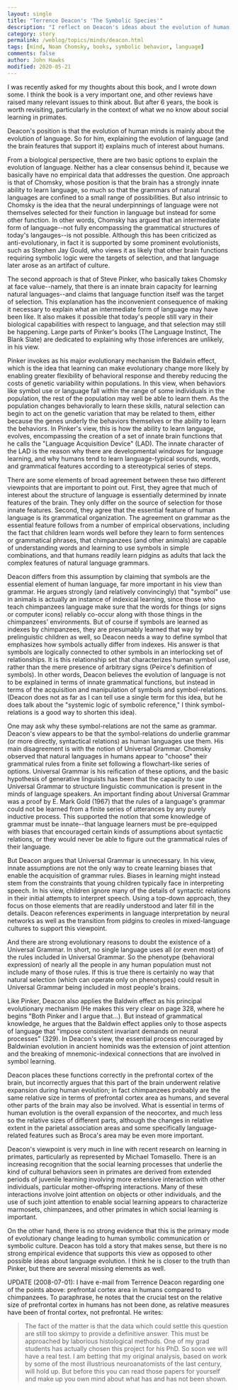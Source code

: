 ```yaml
---
layout: single
title: "Terrence Deacon's 'The Symbolic Species'"
description: "I reflect on Deacon's ideas about the evolution of human cognition, and get a reply from the author."
category: story
permalink: /weblog/topics/minds/deacon.html
tags: [mind, Noam Chomsky, books, symbolic behavior, language]
comments: false
author: John Hawks
modified: 2020-05-21
---
```


<p>I was recently asked for my thoughts about this book, and I wrote down some. I think the book is a very important one, and other reviews have raised many relevant issues to think about. But after 6 years, the book is worth revisiting, particularly in the context of what we no know about social learning in primates. </p>

<p>Deacon's position is that the evolution of human minds is mainly about the evolution of language. So for him, explaining the evolution of language (and the brain features that support it) explains much of interest about humans. </p>

<p>From a biological perspective, there are two basic options to explain the evolution of language. Neither has a clear consensus behind it, because we basically have no empirical data that addresses the question. One approach is that of Chomsky, whose position is that the brain has a strongly innate ability to learn language, so much so that the grammars of natural languages are confined to a small range of possibilities. But also intrinsic to Chomsky is the idea that the neural underpinnings of language were not themselves selected for their function in language but instead for some other function. In other words, Chomsky has argued that an intermediate form of language--not fully encompassing the grammatical structures of today's langauges--is not possible. Although this has been criticized as anti-evolutionary, in fact it is supported by some prominent evolutionists, such as Stephen Jay Gould, who views it as likely that other brain functions requiring symbolic logic were the targets of selection, and that language later arose as an artifact of culture. </p>

<p>The second approach is that of Steve Pinker, who basically takes Chomsky at face value--namely, that there is an innate brain capacity for learning natural languages--and claims that language function itself was the target of selection. This explanation has the inconvenient consequence of making it necessary to explain what an intermediate form of language may have been like. It also makes it possible that today's people still vary in their biological capabilities with respect to language, and that selection may still be happening. Large parts of Pinker's books (The Language Instinct, The Blank Slate) are dedicated to explaining why those inferences are unlikely, in his view. </p>

<p>Pinker invokes as his major evolutionary mechanism the Baldwin effect, which is the idea that learning can make evolutionary change more likely by enabling greater flexibility of behavioral response and thereby reducing the costs of genetic variability within populations. In this view, when behaviors like symbol use or language fall within the range of some individuals in the population, the rest of the population may well be able to learn them. As the population changes behaviorally to learn these skills, natural selection can begin to act on the genetic variation that may be related to them, either because the genes underly the behaviors themselves or the ability to learn the behaviors. In Pinker's view, this is how the ability to learn language, evolves, encompassing the creation of a set of innate brain functions that he calls the "Language Acquisition Device" (LAD). The innate character of the LAD is the reason why there are developmental windows for language learning, and why humans tend to learn language-typical sounds, words, and grammatical features according to a stereotypical series of steps. </p>

<p>There are some elements of broad agreement between these two different viewpoints that are important to point out. First, they agree that much of interest about the structure of language is essentially determined by innate features of the brain. They only differ on the source of selection for those innate features. Second, they agree that the essential feature of human language is its grammatical organization. The agreement on grammar as the essential feature follows from a number of empirical observations, including the fact that children learn words well before they learn to form sentences or grammatical phrases, that chimpanzees (and other animals) are capable of understanding words and learning to use symbols in simple combinations, and that humans readily learn pidgins as adults that lack the complex features of natural language grammars. </p>

<p>Deacon differs from this assumption by claiming that symbols are the essential element of human language, far more important in his view than grammar. He argues strongly (and relatively convincingly) that "symbol" use in animals is actually an instance of indexical learning, since those who teach chimpanzees language make sure that the words for things (or signs or computer icons) reliably co-occur along with those things in the chimpanzees' environments. But of course if symbols are learned as indexes by chimpanzees, they are presumably learned that way by prelinguistic children as well, so Deacon needs a way to define symbol that emphasizes how symbols actually differ from indexes. His answer is that symbols are logically connected to other symbols in an interlocking set of relationships. It is this relationship set that characterizes human symbol use, rather than the mere presence of arbitrary signs (Peirce's definition of symbols). In other words, Deacon believes the evolution of language is not to be explained in terms of innate grammatical functions, but instead in terms of the acquisition and manipulation of symbols and symbol-relations. (Deacon does not as far as I can tell use a single term for this idea, but he does talk about the "systemic logic of symbolic reference," I think symbol-relations is a good way to shorten this idea). </p>

<p>One may ask why these symbol-relations are not the same as grammar. Deacon's view appears to be that the symbol-relations do underlie grammar (or more directly, syntactical relations) as human languages use them. His main disagreement is with the notion of Universal Grammar. Chomsky observed that natural languages in humans appear to "choose" their grammatical rules from a finite set following a flowchart-like series of options. Universal Grammar is his reification of these options, and the basic hypothesis of generative linguists has been that the capacity to use Universal Grammar to structure linguistic communication is present in the minds of language speakers. An important finding about Universal Grammar was a proof by E. Mark Gold (1967) that the rules of a language's grammar could not be learned from a finite series of utterances by any purely inductive process. This supported the notion that some knowledge of grammar must be innate--that language learners must be pre-equipped with biases that encouraged certain kinds of assumptions about syntactic relations, or they would never be able to figure out the grammatical rules of their language. </p>

<p>But Deacon argues that Universal Grammar is unnecessary. In his view, innate assumptions are not the only way to create learning biases that enable the acquisition of grammar rules. Biases in learning might instead stem from the constraints that young children typically face in interpreting speech. In his view, children ignore many of the details of syntactic relations in their initial attempts to interpret speech. Using a top-down approach, they focus on those elements that are readily understood and later fill in the details. Deacon references experiments in language interpretation by neural networks as well as the transition from pidgins to creoles in mixed-language cultures to support this viewpoint. </p>

<p>And there are strong evolutionary reasons to doubt the existence of a Universal Grammar. In short, no single language uses all (or even most) of the rules included in Universal Grammar. So the phenotype (behavioral expression) of nearly all the people in any human population must not include many of those rules. If this is true there is certainly no way that natural selection (which can operate only on phenotypes) could result in Universal Grammar being included in most people's brains. </p>

<p>Like Pinker, Deacon also applies the Baldwin effect as his principal evolutionary mechanism (He makes this very clear on page 328, where he begins "Both Pinker and I argue that...). But instead of grammatical knowledge, he argues that the Baldwin effect applies only to those aspects of language that "impose consistent invariant demands on neural processes" (329). In Deacon's view, the essential process encouraged by Baldwinian evolution in ancient hominids was the extension of joint attention and the breaking of mnemonic-indexical connections that are involved in symbol learning. </p>

<p>Deacon places these functions correctly in the prefrontal cortex of the brain, but incorrectly argues that this part of the brain underwent relative expansion during human evolution; in fact chimpanzees probably are the same relative size in terms of prefrontal cortex area as humans, and several other parts of the brain may also be involved. What is essential in terms of human evolution is the overall expansion of the neocortex, and much less so the relative sizes of different parts, although the changes in relative extent in the parietal association areas and some specifically language-related features such as Broca's area may be even more important. </p>

<p>Deacon's viewpoint is very much in line with recent research on learning in primates, particularly as represented by Michael Tomasello. There is an increasing recognition that the social learning processes that underlie the kind of cultural behaviors seen in primates are derived from extended periods of juvenile learning involving more extensive interaction with other individuals, particular mother-offspring interactions. Many of these interactions involve joint attention on objects or other individuals, and the use of such joint attention to enable social learning appears to characterize marmosets, chimpanzees, and other primates in which social learning is important. </p>

<p>On the other hand, there is no strong evidence that this is the primary mode of evolutionary change leading to human symbolic communication or symbolic culture. Deacon has told a story that makes sense, but there is no strong empirical evidence that supports this view as opposed to other possible ideas about language evolution. I think he is closer to the truth than Pinker, but there are several missing elements as well. </p>

<p>UPDATE (2008-07-01): I have e-mail from Terrence Deacon regarding one of the points above: prefrontal cortex area in humans compared to chimpanzees. To paraphrase, he notes that the crucial test on the relative size of prefrontal cortex in humans has not been done, as relative measures have been of frontal cortex, not prefrontal. He writes: </p>

<blockquote>The fact of the matter is that the data which could settle this question are still too skimpy to provide a definitive answer. This must be approached by laborious histological methods. One of my grad students has actually chosen this project for his PhD. So soon we will have a real test. I am betting that my original analysis, based on work by some of the most illustrious neuroanatomists of the last century, will hold up.  But before this you can read those papers for yourself and make up you own mind about what has and has not been shown.</blockquote>


